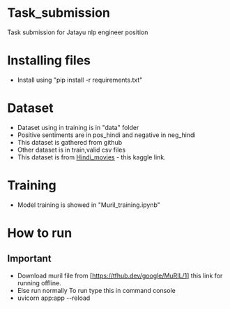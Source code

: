 # Task_submission
Task submission for Jatayu nlp engineer position
# Installing files
 - Install using "pip install -r requirements.txt"
# Dataset
 - Dataset using in training is in "data" folder
 - Positive sentiments are in pos_hindi and negative in neg_hindi
 - This dataset is gathered from github
 - Other dataset is in train,valid csv files
 - This dataset is from [Hindi_movies](https://www.kaggle.com/disisbig/hindi-movie-reviews-dataset) - this kaggle link.
# Training
 - Model training is showed in "Muril_training.ipynb"
 
# How to run
 ## Important 
  - Download muril file from [https://tfhub.dev/google/MuRIL/1] this link for running offline.
  - Else run normally
 To run type this in command console
  - uvicorn app:app --reload
